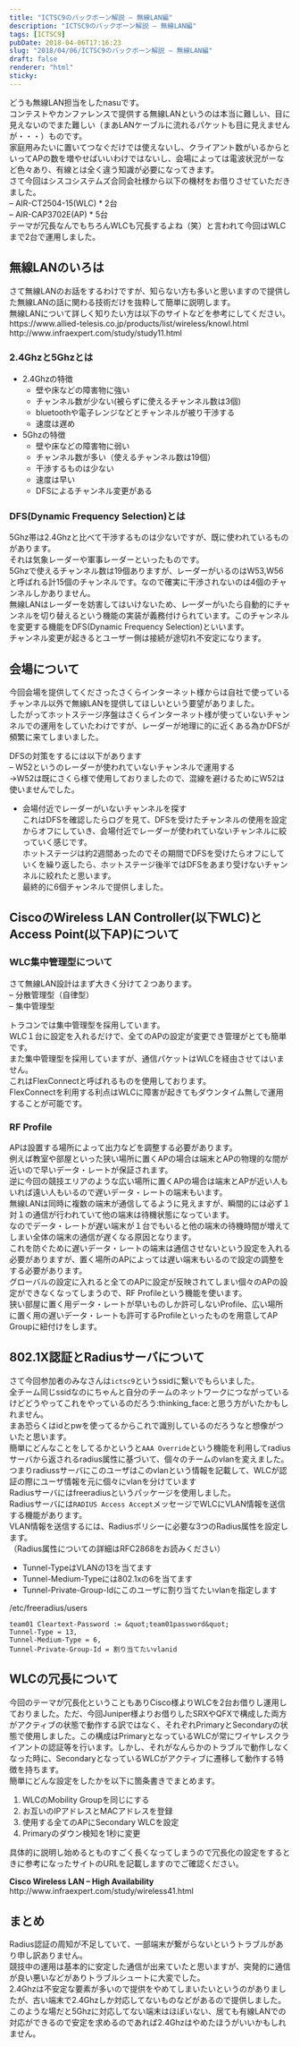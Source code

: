 ```yaml
---
title: "ICTSC9のバックボーン解説 – 無線LAN編"
description: "ICTSC9のバックボーン解説 – 無線LAN編"
tags: [ICTSC9]
pubDate: 2018-04-06T17:16:23
slug: "2018/04/06/ICTSC9のバックボーン解説 – 無線LAN編"
draft: false
renderer: "html"
sticky: 
---
```


<p>どうも無線LAN担当をしたnasuです。<br />
コンテストやカンファレンスで提供する無線LANというのは本当に難しい、目に見えないのでまた難しい（まあLANケーブルに流れるパケットも目に見えませんが・・・）ものです。<br />
家庭用みたいに置いてつなぐだけでは使えないし、クライアント数がいるからといってAPの数を増やせばいいわけではないし、会場によっては電波状況がーなど色々あり、有線とは全く違う知識が必要になってきます。<br />
さて今回はシスコシステムズ合同会社様から以下の機材をお借りさせていただきました。<br />
&#8211; AIR-CT2504-15(WLC) * 2台<br />
&#8211; AIR-CAP3702E(AP) * 5台<br />
テーマが冗長なんでもちろんWLCも冗長するよね（笑）と言われて今回はWLCまで2台で運用しました。</p>
<h2>無線LANのいろは</h2>
<p>さて無線LANのお話をするわけですが、知らない方も多いと思いますので提供した無線LANの話に関わる技術だけを抜粋して簡単に説明します。<br />
無線LANについて詳しく知りたい方は以下のサイトなどを参考にしてください。<br />
https://www.allied-telesis.co.jp/products/list/wireless/knowl.html<br />
http://www.infraexpert.com/study/study11.html</p>
<h3>2.4Ghzと5Ghzとは</h3>
<ul>
<li>2.4Ghzの特徴
<ul>
<li>壁や床などの障害物に強い</li>
<li>チャンネル数が少ない(被らずに使えるチャンネル数は3個)</li>
<li>bluetoothや電子レンジなどとチャンネルが被り干渉する</li>
<li>速度は遅め</li>
</ul>
</li>
<li>5Ghzの特徴
<ul>
<li>壁や床などの障害物に弱い</li>
<li>チャンネル数が多い（使えるチャンネル数は19個）</li>
<li>干渉するものは少ない</li>
<li>速度は早い</li>
<li>DFSによるチャンネル変更がある</li>
</ul>
</li>
</ul>
<h3>DFS(Dynamic Frequency Selection)とは</h3>
<p>5Ghz帯は2.4Ghzと比べて干渉するものは少ないですが、既に使われているものがあります。<br />
それは気象レーダーや軍事レーダーといったものです。<br />
5Ghzで使えるチャンネル数は19個ありますが、レーダーがいるのはW53,W56と呼ばれる計15個のチャンネルです。なので確実に干渉されないのは4個のチャンネルしかありません。<br />
無線LANはレーダーを妨害してはいけないため、レーダーがいたら自動的にチャンネルを切り替えるという機能の実装が義務付けられています。このチャンネルを変更する機能をDFS(Dynamic Frequency Selection)といいます。<br />
チャンネル変更が起きるとユーザー側は接続が途切れ不安定になります。</p>
<h2>会場について</h2>
<p>今回会場を提供してくださったさくらインターネット様からは自社で使っているチャンネル以外で無線LANを提供してほしいという要望がありました。<br />
したがってホットステージ序盤はさくらインターネット様が使っていないチャンネルでの運用をしていたわけですが、レーダーが地理に的に近くある為かDFSが頻繁に来てしまいました。</p>
<p>DFSの対策をするには以下があります<br />
&#8211; W52というのレーダーが使われていないチャンネルで運用する<br />
→W52は既にさくら様で使用しておりましたので、混線を避けるためにW52は使いませんでした。</p>
<ul>
<li>会場付近でレーダーがいないチャンネルを探す<br />
これはDFSを確認したらログを見て、DFSを受けたチャンネルの使用を設定からオフにしていき、会場付近でレーダーが使われていないチャンネルに絞っていく感じです。<br />
ホットステージは約2週間あったのでその期間でDFSを受けたらオフにしていくを繰り返したら、ホットステージ後半ではDFSをあまり受けないチャンネルに絞れたと思います。<br />
最終的に6個チャンネルで提供しました。</li>
</ul>
<h2>CiscoのWireless LAN Controller(以下WLC)とAccess Point(以下AP)について</h2>
<h3>WLC集中管理型について</h3>
<p>さて無線LAN設計はまず大きく分けて２つあります。<br />
&#8211; 分散管理型（自律型）<br />
&#8211; 集中管理型</p>
<p>トラコンでは集中管理型を採用しています。<br />
WLC１台に設定を入れるだけで、全てのAPの設定が変更でき管理がとても簡単です。<br />
また集中管理型を採用していますが、通信パケットはWLCを経由させてはいません。<br />
これはFlexConnectと呼ばれるものを使用しております。<br />
FlexConnectを利用する利点はWLCに障害が起きてもダウンタイム無しで運用することが可能です。</p>
<h3>RF Profile</h3>
<p>APは設置する場所によって出力などを調整する必要があります。<br />
例えば教室や部屋といった狭い場所に置くAPの場合は端末とAPの物理的な間が近いので早いデータ・レートが保証されます。<br />
逆に今回の競技エリアのような広い場所に置くAPの場合は端末とAPが近い人もいれば遠い人もいるので遅いデータ・レートの端末もいます。<br />
無線LANは同時に複数の端末が通信してるように見えますが、瞬間的には必ず１対１の通信が行われていて他の端末は待機状態になっています。<br />
なのでデータ・レートが遅い端末が１台でもいると他の端末の待機時間が増えてしまい全体の端末の通信が遅くなる原因となります。<br />
これを防ぐために遅いデータ・レートの端末は通信させないという設定を入れる必要がありますが、置く場所のAPによっては遅い端末もいるので設定の調整をする必要があります。<br />
グローバルの設定に入れると全てのAPに設定が反映されてしまい個々のAPの設定ができなくなってしまうので、RF Profileという機能を使います。<br />
狭い部屋に置く用データ・レートが早いものしか許可しないProfile、広い場所に置く用の遅いデータ・レートも許可するProfileといったものを用意してAP Groupに紐付けをします。</p>
<h2>802.1X認証とRadiusサーバについて</h2>
<p>さて今回参加者のみなさんは<code>ictsc9</code>というssidに繋いでもらいました。<br />
全チーム同じssidなのにちゃんと自分のチームのネットワークにつながっているけどどうやってこれをやっているのだろう:thinking_face:と思う方がいたかもしれません。<br />
まあ恐らくはidとpwを使ってるからこれで識別しているのだろうなと想像がついたと思います。<br />
簡単にどんなことをしてるかというと<code>AAA Override</code>という機能を利用してradiusサーバから返されるradius属性に基づいて、個々のチームのvlanを変えました。<br />
つまりradiussサーバにこのユーザはこのvlanという情報を記載して、WLCが認証の際にユーザ情報を元に個々にvlanを分けています<br />
Radiusサーバにはfreeradiusというパッケージを使用しました。<br />
Radiusサーバには<code>RADIUS Access Accept</code>メッセージでWLCにVLAN情報を送信する機能があります。<br />
VLAN情報を送信するには、Radiusポリシーに必要な3つのRadius属性を設定します。<br />
（Radius属性についての詳細はRFC2868をお読みください）</p>
<ul>
<li>Tunnel-TypeはVLANの13を当てます</li>
<li>Tunnel-Medium-Typeには802.1xの6を当てます</li>
<li>Tunnel-Private-Group-Idにこのユーザに割り当てたいvlanを指定します</li>
</ul>
<p>/etc/freeradius/users</p>
<pre class="brush: plain; title: ; title: ; notranslate" title=""><code>team01 Cleartext-Password := &amp;quot;team01password&amp;quot;
Tunnel-Type = 13,
Tunnel-Medium-Type = 6,
Tunnel-Private-Group-Id = 割り当てたいvlanid</code></pre>
<h2>WLCの冗長について</h2>
<p>今回のテーマが冗長化ということもありCisco様よりWLCを2台お借りし運用しておりました。ただ、今回Juniper様よりお借りしたSRXやQFXで構成した両方がアクティブの状態で動作する訳ではなく、それぞれPrimaryとSecondaryの状態で使用しました。この構成はPrimaryとなっているWLCが常にワイヤレスクライアントの認証等を行います。しかし、それがなんらかのトラブルで動作しなくなった時に、SecondaryとなっているWLCがアクティブに遷移して動作する特徴を持ちます。<br />
簡単にどんな設定をしたかを以下に箇条書きでまとめます。</p>
<ol>
<li>WLCのMobility Groupを同じにする</li>
<li>お互いのIPアドレスとMACアドレスを登録</li>
<li>使用する全てのAPにSecondary WLCを設定</li>
<li>Primaryのダウン検知を1秒に変更</li>
</ol>
<p>具体的に説明し始めるとものすごく長くなってしまうので冗長化の設定をするときに参考になったサイトのURLを記載しますのでご確認ください。</p>
<p><strong>Cisco Wireless LAN &#8211; High Availability</strong><br />
http://www.infraexpert.com/study/wireless41.html</p>
<h2>まとめ</h2>
<p>Radius認証の周知が不足していて、一部端末が繋がらないというトラブルがあり申し訳ありません。<br />
競技中の運用は基本的に安定した通信が出来ていたと思いますが、突発的に通信が良い悪いなどがありトラブルシュートに大変でした。<br />
2.4Ghzは不安定な要素が多いので提供をやめてしまいたいというのがありましたが、古い端末で2.4Ghzしか対応してないものなどがあるので提供しました。<br />
このような場だと5Ghzに対応してない端末はほぼいない、居ても有線LANでの対応ができるので安定を求めるのであれば2.4Ghzはやめたほうがいいかもしれません。</p>
